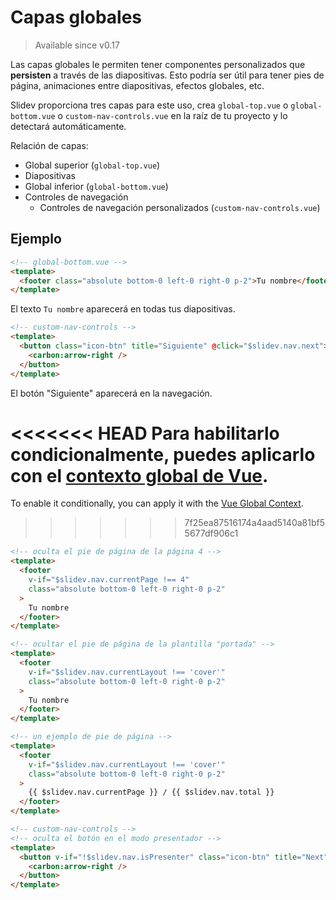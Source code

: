 # Capas globales

> Available since v0.17

Las capas globales le permiten tener componentes personalizados que **persisten** a través de las diapositivas. Esto podría ser útil para tener pies de página, animaciones entre diapositivas, efectos globales, etc.

Slidev proporciona tres capas para este uso, crea `global-top.vue` o `global-bottom.vue` o `custom-nav-controls.vue` en la raíz de tu proyecto y lo detectará automáticamente.

Relación de capas:

- Global superior (`global-top.vue`)
- Diapositivas
- Global inferior (`global-bottom.vue`)
- Controles de navegación
  - Controles de navegación personalizados (`custom-nav-controls.vue`)

## Ejemplo

```html
<!-- global-bottom.vue -->
<template>
  <footer class="absolute bottom-0 left-0 right-0 p-2">Tu nombre</footer>
</template>
```

El texto `Tu nombre` aparecerá en todas tus diapositivas.


```html
<!-- custom-nav-controls -->
<template>
  <button class="icon-btn" title="Siguiente" @click="$slidev.nav.next">
    <carbon:arrow-right />
  </button>
</template>
```

El botón "Siguiente" aparecerá en la navegación.

<<<<<<< HEAD
Para habilitarlo condicionalmente, puedes aplicarlo con el [contexto global de Vue](/custom/vue-context).
=======
To enable it conditionally, you can apply it with the [Vue Global Context](/custom/vue-context).
>>>>>>> 7f25ea87516174a4aad5140a81bf55677df906c1

```html
<!-- oculta el pie de página de la página 4 -->
<template>
  <footer
    v-if="$slidev.nav.currentPage !== 4"
    class="absolute bottom-0 left-0 right-0 p-2"
  >
    Tu nombre
  </footer>
</template>
```

```html
<!-- ocultar el pie de página de la plantilla "portada" -->
<template>
  <footer
    v-if="$slidev.nav.currentLayout !== 'cover'"
    class="absolute bottom-0 left-0 right-0 p-2"
  >
    Tu nombre
  </footer>
</template>
```

```html
<!-- un ejemplo de pie de página -->
<template>
  <footer
    v-if="$slidev.nav.currentLayout !== 'cover'"
    class="absolute bottom-0 left-0 right-0 p-2"
  >
    {{ $slidev.nav.currentPage }} / {{ $slidev.nav.total }}
  </footer>
</template>
```

```html
<!-- custom-nav-controls -->
<!-- oculta el botón en el modo presentador -->
<template>
  <button v-if="!$slidev.nav.isPresenter" class="icon-btn" title="Next" @click="$slidev.nav.next">
    <carbon:arrow-right />
  </button>
</template>
```
